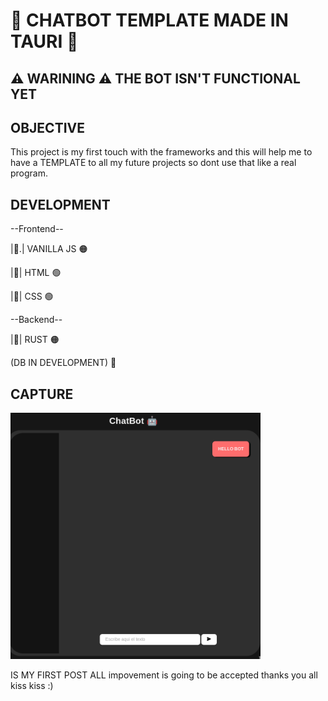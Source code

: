 # 🤖 CHATBOT TEMPLATE MADE IN TAURI 🤖

## ⚠️ WARINING ⚠️ THE BOT ISN'T FUNCTIONAL YET 

## OBJECTIVE
This project is my first touch with the frameworks and this will help me to have a TEMPLATE to all my future projects so dont use that like a real program.

## DEVELOPMENT
<p>--Frontend--</p>
<p>|.| VANILLA JS 🟠</p>
<p>|| HTML 🟢</p>
<p>|| CSS 🟢</p>

<p>--Backend--</p>
<p>|| RUST 🟠</p>
<p>(DB IN DEVELOPMENT) 🔴</p>

## CAPTURE
<img src="https://github.com/cutefatduck/chatbot-tauri/blob/main/captures/capture1.png" width="400"  />

IS MY FIRST POST ALL impovement is going to be accepted thanks you all kiss kiss :)

